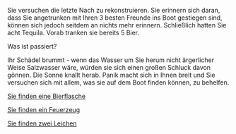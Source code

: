 Sie versuchen die letzte Nach zu rekonstruieren. Sie erinnern sich daran,
dass Sie angetrunken mit Ihren 3 besten Freunde ins Boot gestiegen sind,
können sich jedoch seitdem an nichts mehr erinnern. Schließlich hatten Sie acht Tequila.
Vorab tranken sie bereits 5 Bier.

Was ist passiert?

Ihr Schädel brummt - wenn das Wasser um Sie herum nicht ärgerlicher Weise Salzwasser wäre, würden sie sich einen großen Schluck davon gönnen.
Die Sonne knallt herab. Panik macht sich in Ihnen breit und Sie versuchen sich mit allem, was sie auf dem Boot finden können, zu behelfen.

[Sie finden eine Bierflasche](bierflasche/bierflasche.md)

[Sie finden ein Feuerzeug](feuerzeug/feuerzeug.md)

[Sie finden zwei Leichen](../Leichen/Leichen.md)
